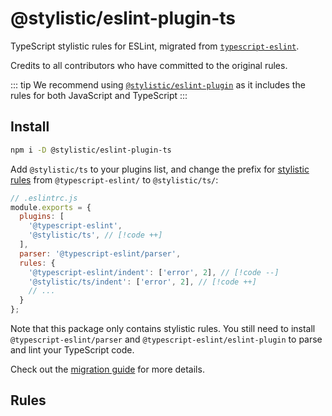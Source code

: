 # @stylistic/eslint-plugin-ts

TypeScript stylistic rules for ESLint, migrated from [`typescript-eslint`](https://github.com/typescript-eslint/typescript-eslint).

Credits to all contributors who have committed to the original rules.

::: tip
We recommend using [`@stylistic/eslint-plugin`](/packages/default) as it includes the rules for both JavaScript and TypeScript
:::

## Install

```sh
npm i -D @stylistic/eslint-plugin-ts
```

Add `@stylistic/ts` to your plugins list, and change the prefix for [stylistic rules](#rules) from `@typescript-eslint/` to `@stylistic/ts/`:

```js
// .eslintrc.js
module.exports = {
  plugins: [
    '@typescript-eslint',
    '@stylistic/ts', // [!code ++]
  ],
  parser: '@typescript-eslint/parser',
  rules: {
    '@typescript-eslint/indent': ['error', 2], // [!code --]
    '@stylistic/ts/indent': ['error', 2], // [!code ++]
    // ...
  }
};
```

Note that this package only contains stylistic rules. You still need to install `@typescript-eslint/parser` and `@typescript-eslint/eslint-plugin` to parse and lint your TypeScript code.

Check out the [migration guide](/guide/migration) for more details.

## Rules

<RuleList package="ts" />
